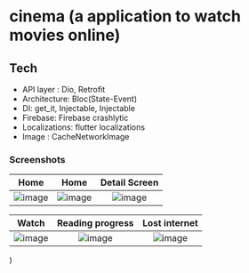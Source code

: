 # cinema (a application to watch movies online)

## Tech ##
- API layer : Dio, Retrofit
- Architecture: Bloc(State-Event)
- DI: get_it, Injectable, Injectable
- Firebase: Firebase crashlytic
- Localizations: flutter localizations
- Image : CacheNetworkImage

### Screenshots
| Home | Home | Detail Screen |
| :-------------: |:-------------:| :-----:|
![image](https://user-images.githubusercontent.com/69209989/225823730-cdec32ad-9b28-4c92-8a29-2860d0e76b7d.png)|![image](https://user-images.githubusercontent.com/69209989/225823842-d018d5e2-fe66-4ab3-b88a-d7d417a40ecb.png) | ![image](https://user-images.githubusercontent.com/69209989/225823924-961b008d-8715-44b4-9607-dcd42e711f14.png) 

| Watch | Reading progress | Lost internet |
| :-------------: |:-------------:| :-----:|
![image](https://user-images.githubusercontent.com/69209989/225824282-386f4c03-f3d9-43e1-a092-3ec189825459.png)|![image](https://user-images.githubusercontent.com/69209989/225824358-ee76b746-4692-439c-9eb7-31b2881ef462.png) | ![image](https://user-images.githubusercontent.com/69209989/225830348-47d96c89-4941-4c9f-b3ae-fd1341d692de.png)
) 

